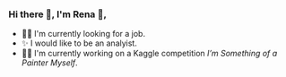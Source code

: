 ### Hi there 👋, I'm Rena 🦌,

 - 👩‍🎓 I'm currently looking for a job.
 - ✨ I would like to be an analyist.
 - 🏃‍♀️ I'm currently working on a Kaggle competition _I’m Something of a Painter Myself_.

<!--
**renrenrr/renrenrr** is a ✨ _special_ ✨ repository because its `README.md` (this file) appears on your GitHub profile.

Here are some ideas to get you started:

- 🔭 I’m currently working on ...
- 🌱 I’m currently learning ...
- 👯 I’m looking to collaborate on ...
- 🤔 I’m looking for help with ...
- 💬 Ask me about ...
- 📫 How to reach me: ...
- 😄 Pronouns: ...
- ⚡ Fun fact: ...
-->
